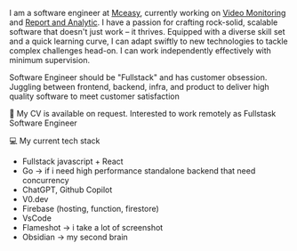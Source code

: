I am a software engineer at [Mceasy](https://www.mceasy.com/), currently working on [Video Monitoring](https://www.mceasy.com/solusi/video-monitoring/) and [Report and Analytic](https://www.mceasy.com/solusi/report-and-analytics/). I have a passion for crafting rock-solid, scalable software that doesn't just work – it thrives. Equipped with a diverse skill set and a quick learning curve, I can adapt swiftly to new technologies to tackle complex challenges head-on. I can work independently effectively with minimum supervision. 

Software Engineer should be "Fullstack" and has customer obsession. Juggling between frontend, backend, infra, and product to deliver high quality software to meet customer satisfaction 

💼 My CV is available on request. Interested to work remotely as Fullstask Software Engineer

:computer: My current tech stack 

- Fullstack javascript + React
- Go -> if i need high performance standalone backend that need concurrency 
- ChatGPT, Github Copilot
- V0.dev
- Firebase (hosting, function, firestore)
- VsCode
- Flameshot -> i take a lot of screenshot
- Obsidian -> my second brain


